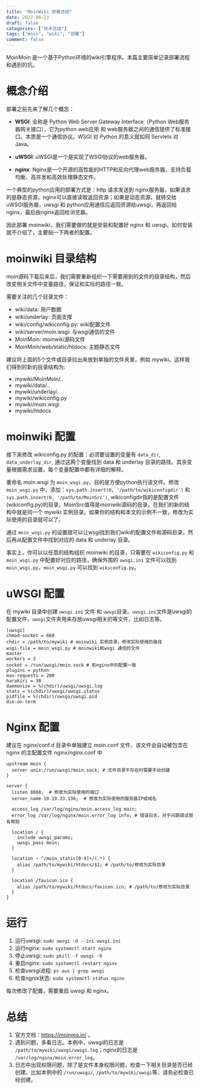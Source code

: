 ```yaml
---
title: "MoinWiki 部署总结"
date: 2022-06-23
draft: false
categories: ["技术总结"]
tags: ["moin", "wiki", "部署"]
comment: false
---
```


MoinMoin 是一个基于Python环境的wiki引擎程序。本篇主要简单记录部署流程和遇到的坑。

# 概念介绍

部署之前先来了解几个概念：

- **WSGI**: 全称是 Python Web Server Gateway Interface（Python Web服务器网关接口），它为python web应用 和 web服务器之间的通信提供了标准接口。本质是一个通信协议。WSGI 对 Python 的意义就如同 Servlets 对 Java。
  
- **uWSGI**: uWSGI是一个是实现了WSGI协议的web服务器。

- **nginx**: Nginx是一个开源的高性能的HTTP和反向代理web服务器，支持负载均衡、高并发和高效处理静态文件。
  
一个典型的python应用的部署方式是：http 请求发送到 nginx服务器，如果请求的是静态资源，nginx可以直接读取返回资源；如果是动态资源，就转交给 uWSGI服务器，uwsgi 和 python应用通信后返回资源给uwsgi，再返回给nginx，最后由nginx返回给浏览器。

因此部署 moinwiki，我们需要做的就是安装和配置好 nginx 和 uwsgi。如何安装就不介绍了，主要贴一下两者的配置。

# moinwiki 目录结构

moin源码下载后来后，我们需要重新组织一下需要用到的文件的目录结构，然后改变相关文件中变量路径，保证和实际的路径一致。

需要关注的几个目录文件：
- wiki/data: 用户数据
- wiki/underlay: 页面支撑
- wiki/config/wikiconfig.py: wiki配置文件
- wiki/server/moin.wsgi: 与wsgi通信的文件
- MoinMoin: moinwiki源码文件
- MoinMoin/web/static/htdocs: 主题静态文件

建议将上面的5个文件或目录拉出来放到单独的文件夹里，例如 mywiki。这样我们得到的新的目录结构为:

- mywiki/MoinMoin/..
- mywiki/data/..
- mywiki/underlay/..
- mywiki/wikiconfig.py
- mywiki/moin.wsgi
- mywiki/htdocs

# moinwiki 配置

接下来修改 wikiconfig.py 的配置：必须要设置的变量有 `data_dir`, `data_underlay_dir`, 通过这两个变量找到 data 和 underlay 目录的路径。其余变量根据需求设置，每个变量配置中都有详细的解释。

重命名 moin.wsgi 为 `moin_wsgi.py`，目的是方便python执行该文件。修改 `moin_wsgi.py` 中，添加：`sys.path.insert(0, '/path/to/wikiconfigdir')` 和 `sys.path.insert(0, '/path/to/MoinSrc')`, wikiconfigdir指的是配置文件(wikiconfig.py)的目录，MoinSrc值得是moinwiki源码的目录，在我们的新的结构中就是同一个 mywiki 实例目录。如果你的结构和本文的示例不一致，修改为实际使用的目录就可以了。

通过 `moin_wsgi.py` 的设置就可以让wsgi找到我们wiki的配置文件和源码目录，然后再从配置文件中找到对应的 data 和 underlay 目录。

事实上，你可以以任意的结构组织 moinwiki 的目录，只需要在 `wikiconfig.py` 和 `moin_wsgi.py` 中配置好对应的路径，确保外围的 `uwsgi.ini` 文件可以找到 `moin_wsgi.py`，`moin_wsgi.py` 可以找到 `wikiconfig.py`。

# uWSGI 配置
在 mywiki 目录中创建 `uwsgi.ini` 文件 和 `uwsgi`目录。`uwsgi.ini`文件是uwsgi的配置文件，`uwsgi`文件夹用来存放uwsgi相关的等文件，比如日志等。


    [uwsgi]
    chmod-socket = 660
    chdir = /path/to/mywiki # moinwiki 实例目录，修改实际使用的路径
    wsgi-file = moin_wsgi.py # moinwiki和wsgi 通信的文件
    master
    workers = 3
    socket = /run/uwsgi/moin.sock # 和nginx中的配置一致
    plugins = python
    max-requests = 200
    harakiri = 30
    daemonize = %(chdir)/uwsgi/uwsgi.log
    stats = %(chdir)/uwsgi/uwsgi.status
    pidfile = %(chdir)/uwsgi/uwsgi.pid
    die-on-term

# Nginx 配置

建议在 nginx/conf.d 目录中单独建立 moin.conf 文件，该文件会自动被包含在 nginx 的主配置文件 nginx/nginx.conf 中

    upstream moin {
      server unix:/run/uwsgi/moin.sock; # 文件目录不存在时需要手动创建
    }

    server {
      listen 8088;  # 修改为实际使用的端口
      server_name 10.19.33.136;  # 修改为实际使用的服务器IP或域名

      access_log /var/log/nginx/moin.access_log main;
      error_log /var/log/nginx/moin.error_log info; # 错误日志，对于问题调试很有帮助

      location / {
        include uwsgi_params;
        uwsgi_pass moin;
      }

      location ~ ^/moin_static[0-9]+/(.*) {
        alias /path/to/mywiki/htdocs/$1; # /path/to/修改为实际目录
      }

      location /favicon.ico {
        alias /path/to/mywiki/htdocs/favicon.ico; # /path/to/修改为实际目录
      }
    }

# 运行
1. 运行uwsgi: `sudo uwsgi -d --ini uwsgi.ini`
2. 运行nginx: `sudo systemctl start nginx`
3. 停止uwsgi: `sudo pkill -f uwsgi -9`
4. 重启nginx: `sudo systemctl restart nginx`
5. 检查uwsgi进程: `ps aux | grep uwsgi`
6. 检查ngnix状态: `sudo systemctl status nginx`

每次修改了配置，需要重启 uwsgi 和 nginx。

# 总结
1. 官方文档：https://moinmo.in/ 。
2. 遇到问题，多看日志。本例中，uwsgi的日志是 `/path/to/mywiki/uwsgi/uwsgi.log`；nginx的日志是 `/var/log/nginx/moin.error_log`。
3. 日志中出现权限问题，除了是文件本身权限问题，检查一下相关目录是否已经创建。比如本例中的 `/run/uwsgi/`, `/path/to/mywiki/uwsgi`等，请务必检查已经创建。
